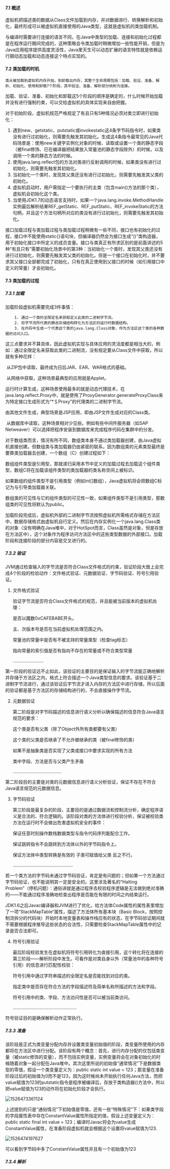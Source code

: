 #### 7.1 概述

​	虚拟机把描述类的数据从Class文件加载到内存，并对数据进行、转换解析和初始化，最终形成可以被虚拟机直接使用的Java类型，这就是虚拟机的类加载机制。

​	与编译时需要进行连接的语言不同，在Java中类型的加载、连接和初始化过程都是在程序运行期间完成的，这种策略会令类加载时稍微增加一些性能开销，但是为Java应用程序提供高度灵活性，Java里天生可以动态扩展的语言特性就是依赖运行期动态加载和动态连接这个特点实现的。



#### 7.2 类加载的时机

 	类从被加载到虚拟机内存开始，到卸载出内存，其整个生命周期包括：加载、验证、准备、解析、初始化、使用和卸载7个阶段。其中验证、准备、解析部分统称为连接。

​	加载、验证、准备、初始化和卸载这5个阶段的顺序是确定的，什么时候开始加载并没有进行强制约束，可以交给虚拟机的具体实现来自由把握。

​	对于初始阶段，虚拟机规范严格规定了有且只有5种情况必须对类立即进行初始化：

1. 遇到new、getstatic、putstatic或invokestatic这4条字节码指令时，如果类没有进行过初始化，则需要先触发其初始化。生成这4条指令最常见的Java代码场景是：使用new关键字实例化对象的时候、读取或设置一个类的静态字段（被final修饰、已在编译器把结果放入常量池的静态字段除外）的时候，以及调用一个类的静态方法的时候。
2. 使用java.lang.reflect包的方法对类进行反射调用的时候，如果类没有进行过初始化，则需要先触发其初始化。
3. 当初始化一个类时，发现其父类还没有进行过初始化，则需要先触发其父类的初始化。
4. 虚拟机启动时，用户需指定一个要执行的主类（包含main()方法的那个类），虚拟机会初始化这个类。
5. 当使用JDK1.7的动态语言支持时，如果一个java.lang.invoke.MethodHandle实例最后解析结果REF_getStatic、REF_putStatic、REF_invokeStatic的方法句柄，并且这个方法句柄所对应的类没有进行过初始化，则需要先触发其初始化。

​       接口加载过程与类加载过程与类加载过程稍微有一些不同，接口也有初始化的过程，接口中不能使用static{}语句块，但编译器仍然会为接口生成“<clinit>()”类构造器，用于初始化接口中所定义的成员变量。接口与类真正有所求区别的是前面讲述的5种“有且只有”需要初始化场景中的第3种：当初始化一个类时，发现其父类还没有进行过初始化，则需要先触发其父类的初始化。但是一个接口在初始化时，并不要求其父接口全部都完成了初始化，只有在真正使用到父接口的时候（如引用接口中定义的常量）才会初始化。



#### 7.3 类加载的过程

##### 7.3.1 加载

加载阶段虚拟机需要完成3件事情：

       	1. 通过一个类的全限定名来获取定义此类的二进制字节流。
       	2. 将字节流所代表的静态存储结构转化为方法区的运行时数据结构。
       	3. 在内存中生成一个代表这个类的java.lang.Class对象，作为方法区这个类的各种数据的访问入口。

​       这三点要求并不算具体，因此虚拟机实现与具体应用的灵活度都是相当大的，例如：通过全限定名来获取此类的二进制流，没有规定要从Class文件中获取，所以就有多种花样：

​	从ZIP包中读取，最终成为日后JAR、EAR、WAR格式的基础。

​	从网络中获取，这种场景最典型的应用就是Applet。

​	运行时计算生成，这种场景使用最多的就是动态代理技术，在java.lang.reflect.Proxy中，就是使用了ProxyGenerator.generateProxyClass来为特定接口生成形式为“*＄Proxy”的代理类的二进制字节流。

​	由其他文件生成，典型场景是JSP应用，即由JSP文件生成对应的Class类。

​	从数据库中读取，这种场景相对少见些。例如有些中间件服务器（如SAP Netweaver）可以选择把程序安装到数据库来完成程序代码在集群中的分发。

​	对于数组类而言，情况有所不同，数组类本身不通过类加载器创建，由Java虚拟机直接创建。但数组类与类加载器仍由紧密的联系，因为数组类的元素类型最终是要靠类加载器去创建，一个数组（C）创建过程如下：

​	数组组件类型是引用型，那就递归采用本节中定义的加载过程去加载这个组件类型，数组C将在加载该组件类型的类加载器的类名称空间上被标识。

​	如果数组的组件类型不是引用类型（例如int[]数组），Java虚拟机将会把数组C标记为与引导类加载器关联。

​	数组类的可见性与它的组件类型的可见性一致，如果组件类型不是引用类型，那数组类的可见性将默认为public。

​	加载阶段完成后，虚拟机外部的二进制字节流按照虚拟机所需格式存储在方法区中，数据存储格式由虚拟机自行定义。然后在内存实例化一个java.lang.Class类的对象（没有明确在Java堆中，对于HotSpot而言，Class虽然是对象，但是存放在方法区中），这个对象作为程序访问方法区中的这些类型数据的外部接口。加载阶段和连接阶段的部分内容是交叉进行的。

##### 7.3.2 验证

​	JVM通过检查输入的字节流是否符合Class文件格式的约束，验证阶段大致上会完成4个阶段的检验动作：文件格式验证、元数据验证、字节码验证、符号引用验证。

1. 文件格式验证

   ​	验证字节流是否符合Class文件格式的规范，并且能被当前版本的虚拟机处理：

   是否以魔数0xCAFEBABE开头。

   主、次版本号是否在当前虚拟机处理范围之内。

   常量池的常量中是否有不被支持的常量类型（检查tag标志）

   指向常量的索引值是否有指向不存在的常量或不符合类型常量

   ........................

​       第一阶段的验证远不止如此，该验证的主要目的是保证输入的字节流能正确地解析并存储于方法区之内，格式上符合描述一个Java类型信息的要求。该验证基于二进制字节流进行，通过该验证后字节流才进入内存的方法区中进行存储，所以后面的验证都是基于方法区的存储结构进行的，不会直接操作字节流。

2. 元数据验证

   ​	第二阶段是对字节码描述的信息进行语义分析以确保描述的信息符合Java语言规范的要求：

   这个类是否有父类（除了Object外所有类都要有父类）

   这个类的父类是否继承了不允许被继承的类（被final修饰的类）

   如果不是抽象类是否实现了父类或接口中要求实现的所有方法

   类中字段、方法是否与父类产生矛盾

   ......................................

​       第二阶段目的主要是对类的元数据信息进行语义分析验证，保证不存在不符合Java语言规范的元数据信息。

3. 字节码验证

   ​	第三阶段是最复杂的阶段，主要目的是通过数据流和控制流分析，确定程序语义是合法的、符合逻辑的。该阶段对类的方法体进行校验分析，保证被校验类方法在运行时不会做出危害虚拟机安全的事件：

   保证任意时刻操作数栈数据类型与指令代码序列能配合工作。

   保证跳转指令不会跳转到方法体以外的字节码指令上。

   保证方法体中类型转换是有效的 子类可赋值给父类 反之不行。

   ...............................................

​       若一个类方法的字节码未通过字节码验证，肯定是有问题的；但如果一个方法通过字节码验证，也不能说明其一定是安全的。这里涉及著名的“Halting Problem”（停机问题）：通俗讲就是通过程序去校验程序逻辑是无法做到绝对准确的——不能通过程序准确地检查出程序是否能在有限的时间之内结束运行。

​	JDK1.6之后Javac编译器和JVM进行了优化，给方法体Code属性的属性表里增加了一项“StackMapTable“属性，描述了方法体所有基本块（Basic Block，按照控制流拆分的代码块）开始时本地变量表和操作栈应有的状态，在字节码验证期间就不需要根据程序推导这些状态的合法性，只需要检查StackMapTable属性中的记录是否合法即可。

4. 符号引用验证

   ​	最后阶段校验发生在虚拟机将符号引用转化为直接引用，这个转化将在连接的第三阶段——解析阶段中发生。可看作是对类自身以外（常量池中的各种符号引用）的信息进行匹配性校验：

   符号引用中通过字符串描述的全限定名是否能找到对应的类。

   指定类中是否存在符合方法的字段描述符及简单名称所描述的方法和字段。

   符号引用中的类、字段、方法访问性是否可以被当前类访问。

   ..................................................

符号验证目的是确保解析动作正常执行。

##### 7.3.3 准备

​	该阶段是正式为类变量分配内存并设置类变量初始值的阶段，类变量所使用的内存都将在方法区中进行分配。该阶段有两个概念：首先，进行内存分配的仅包括类变量（被static修饰的变量），而不包括实例变量，实例变量将会在对象初始化的时候随着对象一起分配在Java堆中。其次这里所说的初始值“通常情况”下是数据类型的零值，假设一个类变量定义为：public static int value = 123；那变量在准备阶段过后的初始值为0而不是123，因为这时候尚未开始执行任何Java方法，而把value赋值为123的putstatic指令是程序被编译后，存放于类构造器<clinit>()方法中，所以把value赋值为123的动作将在初始化阶段才会执行。

![1526473361124](C:\Users\yehen\AppData\Local\Temp\1526473361124.png)

​	上述提到的只是“通俗情况”下初始值是零值，还有一些“特殊情况”下：如果类字段的字段属性表中存在ConstantValue属性所指定的值，假设上述变量定义为：public static final int value = 123；编译时Javac将会为value生成ConstantValue属性，在准备阶段虚拟机就会根据这个设置将value赋值为123.

![1526474197627](C:\Users\yehen\AppData\Local\Temp\1526474197627.png)

可以看到字节码中多了ConstantValue属性并且有一个初始值为123

##### 7.3.4 解析

